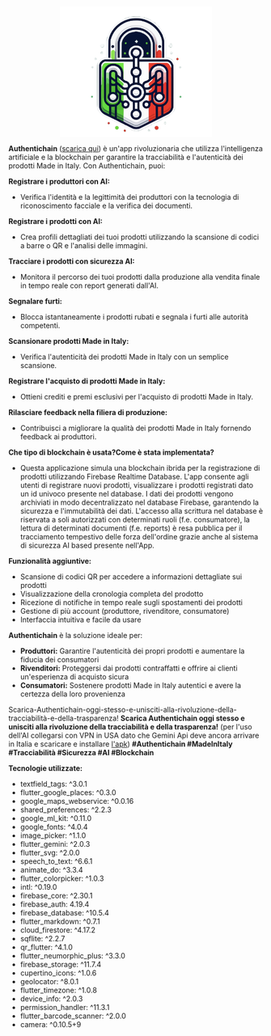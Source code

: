 <img src="https://github.com/dalonzoo/AuthentiChain/blob/master/assets/icons/logo1.png?size=30" alt="drawing" width="300" style="display: block; margin-left: auto; margin-right: auto;"/>

**Authentichain** ([scarica qui](#Scarica-Authentichain-oggi-stesso-e-unisciti-alla-rivoluzione-della-tracciabilità-e-della-trasparenza!)) è un'app rivoluzionaria che utilizza l'intelligenza artificiale e la blockchain per garantire la tracciabilità e l'autenticità dei prodotti Made in Italy. Con Authentichain, puoi:

**Registrare i produttori con AI:**

- Verifica l'identità e la legittimità dei produttori con la tecnologia di riconoscimento facciale e la verifica dei documenti.

**Registrare i prodotti con AI:**

- Crea profili dettagliati dei tuoi prodotti utilizzando la scansione di codici a barre o QR e l'analisi delle immagini.

**Tracciare i prodotti con sicurezza AI:**

- Monitora il percorso dei tuoi prodotti dalla produzione alla vendita finale in tempo reale con report generati dall'AI.

**Segnalare furti:**

- Blocca istantaneamente i prodotti rubati e segnala i furti alle autorità competenti.

**Scansionare prodotti Made in Italy:**

- Verifica l'autenticità dei prodotti Made in Italy con un semplice scansione.

**Registrare l'acquisto di prodotti Made in Italy:**

- Ottieni crediti e premi esclusivi per l'acquisto di prodotti Made in Italy.

**Rilasciare feedback nella filiera di produzione:**

- Contribuisci a migliorare la qualità dei prodotti Made in Italy fornendo feedback ai produttori.

**Che tipo di blockchain è usata?Come è stata implementata?**

- Questa applicazione simula una blockchain ibrida per la registrazione di prodotti utilizzando Firebase Realtime Database. L'app consente agli utenti di registrare nuovi prodotti, visualizzare i prodotti registrati dato un id univoco presente nel database. I dati dei prodotti vengono archiviati in modo decentralizzato nel database Firebase, garantendo la sicurezza e l'immutabilità dei dati.
L'accesso alla scrittura nel database è riservata a soli autorizzati con determinati ruoli (f.e. consumatore), la lettura di determinati documenti (f.e. reports) è resa pubblica per il tracciamento tempestivo delle forza dell'ordine grazie anche al sistema di sicurezza AI based presente nell'App.

**Funzionalità aggiuntive:**

- Scansione di codici QR per accedere a informazioni dettagliate sui prodotti
- Visualizzazione della cronologia completa del prodotto
- Ricezione di notifiche in tempo reale sugli spostamenti dei prodotti
- Gestione di più account (produttore, rivenditore, consumatore)
- Interfaccia intuitiva e facile da usare

**Authentichain** è la soluzione ideale per:

- **Produttori:** Garantire l'autenticità dei propri prodotti e aumentare la fiducia dei consumatori
- **Rivenditori:** Proteggersi dai prodotti contraffatti e offrire ai clienti un'esperienza di acquisto sicura
- **Consumatori:** Sostenere prodotti Made in Italy autentici e avere la certezza della loro provenienza

Scarica-Authentichain-oggi-stesso-e-unisciti-alla-rivoluzione-della-tracciabilità-e-della-trasparenza!
**Scarica Authentichain oggi stesso e unisciti alla rivoluzione della tracciabilità e della trasparenza!**
(per l'uso dell'AI collegarsi con VPN in USA dato che Gemini Api deve ancora arrivare in Italia e scaricare e installare [l'apk](https://drive.google.com/file/d/1Y_6SlGWksnB0wGTuLMW66kKnF2K5Fpef/view?usp=sharing))
**#Authentichain #MadeInItaly #Tracciabilità #Sicurezza #AI #Blockchain**

**Tecnologie utilizzate:**

- textfield\_tags: ^3.0.1
- flutter\_google\_places: ^0.3.0
- google\_maps\_webservice: ^0.0.16
- shared\_preferences: ^2.2.3
- google\_ml\_kit: ^0.11.0
- google\_fonts: ^4.0.4
- image\_picker: ^1.1.0
- flutter\_gemini: ^2.0.3
- flutter\_svg: ^2.0.0
- speech\_to\_text: ^6.6.1
- animate\_do: ^3.3.4
- flutter\_colorpicker: ^1.0.3
- intl: ^0.19.0
- firebase\_core: ^2.30.1
- firebase\_auth: 4.19.4
- firebase\_database: ^10.5.4
- flutter\_markdown: ^0.7.1
- cloud\_firestore: ^4.17.2
- sqflite: ^2.2.7
- qr\_flutter: ^4.1.0
- flutter\_neumorphic\_plus: ^3.3.0
- firebase\_storage: ^11.7.4
- cupertino\_icons: ^1.0.6
- geolocator: ^8.0.1
- flutter\_timezone: ^1.0.8
- device\_info: ^2.0.3
- permission\_handler: ^11.3.1
- flutter\_barcode\_scanner: ^2.0.0
- camera: ^0.10.5+9

